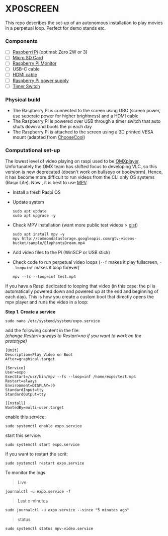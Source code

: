 # XP0SCREEN   
This repo describes the set-up of an autonomous installation to play movies in a perpetual loop. Perfect for demo stands etc.   
### Components
- [ ] [Raspberri Pi](https://www.raspberrypi.com/products/) (optimal: Zero 2W or 3)
- [ ] [Micro SD Card](https://be.farnell.com/transcend/ts2gusdc/card-sd-micro-2gb/dp/2290242)
- [ ] [Raspberry Pi Monitor](https://be.farnell.com/raspberry-pi/sc0940/rpi-monitor-red-white/dp/4568688)
- [ ] USB-C cable
- [ ] [HDMI cable](https://be.farnell.com/raspberry-pi/t7689ax/cable-micro-hdmi-hdmi-plug-1m/dp/3107125)
- [ ] [Raspberry Pi power supply](https://be.farnell.com/multicomp-pro/mp004971/adapter-ac-dc-5-1v-3a/dp/3058875)
- [ ] [Timer Switch](https://be.farnell.com/brennenstuhl/mz-20/timer-24hour-mechanica-euro-plug/dp/7966466)

### Physical build   
* The Raspberry Pi is connected to the screen using UBC (screen power, use seperate power for higher brightness) and a HDMI cable
* The Raspberry Pi is powered over USB through a timer switch that auto shuts down and boots the pi each day
* The Raspberry Pi is attached to the screen using a 3D printed VESA mount (adapted from [ChooseCool](https://www.thingiverse.com/thing:3808242))

### Computational set-up   
The lowest level of video playing on raspi used to be [OMXplayer](https://github.com/popcornmix/omxplayer). Unfortunately the OMX team has shifted focus to developing VLC, so this version is new deprecated (doesn't work on bullseye or bookworm). Hence, it has become more difficult to run videos from the CLI only OS systems (Raspi Lite). Now , it is best to use [MPV](https://github.com/mpv-player/mpv).

* Install a fresh Raspi OS
* Update system
  
  ```console
  sudo apt update
  sudo apt upgrade -y
  ```
  
* Check MPV installation (want more public test videos > [gist](https://gist.github.com/jsturgis/3b19447b304616f18657))
  
  ```console
  sudo apt install mpv -y
  mpv http://commondatastorage.googleapis.com/gtv-videos-bucket/sample/ElephantsDream.mp4
  ```

* Add video files to the Pi (WinSCP or USB stick)
  
* Check code to run perpetual video loops (```--f``` makes it play fullscreen, ```--loop=inf``` makes it loop forever)
  
  ```console
  mpv --fs --loop=inf test.mp4
  ```

If you have a Raspi dedicated to looping that video (in this case: the pi is automatically powered down and powered up at the end and beginning of each day). This is how you create a custom boot that directly opens the mpv player and runs the video in a loop:  

**Step 1. Create a service**
```console
sudo nano /etc/systemd/system/expo.service
```
add the following content in the file:   
*(change Restart=always to Restart=no if you want to work on the prototype)*
```
[Unit]
Description=Play Video on Boot
After=graphical.target

[Service]
User=expo
ExecStart=/usr/bin/mpv --fs --loop=inf /home/expo/test.mp4
Restart=always
Environment=DISPLAY=:0
StandardInput=tty
StandardOutput=tty

[Install]
WantedBy=multi-user.target
```
enable this service:
```console
sudo systemctl enable expo.service
```
start this service:
```console
sudo systemctl start expo.service
```
If you want to restart the scrit:
```console
sudo systemctl restart expo.service
```
To monitor the logs
> Live
```console
journalctl -u expo.service -f
```
> Last x minutes
```console
sudo journalctl -u expo.service --since "5 minutes ago"
```
> status
```console
sudo systemctl status mpv-video.service
```
